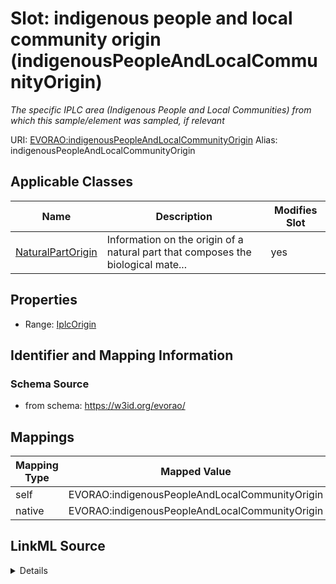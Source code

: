 

# Slot: indigenous people and local community origin (indigenousPeopleAndLocalCommunityOrigin) 


_The specific IPLC area (Indigenous People and Local Communities) from which this sample/element was sampled, if relevant_





URI: [EVORAO:indigenousPeopleAndLocalCommunityOrigin](https://w3id.org/evorao/indigenousPeopleAndLocalCommunityOrigin)
Alias: indigenousPeopleAndLocalCommunityOrigin

<!-- no inheritance hierarchy -->





## Applicable Classes

| Name | Description | Modifies Slot |
| --- | --- | --- |
| [NaturalPartOrigin](NaturalPartOrigin.md) | Information on the origin of a natural part that composes the biological mate... |  yes  |







## Properties

* Range: [IplcOrigin](IplcOrigin.md)





## Identifier and Mapping Information







### Schema Source


* from schema: https://w3id.org/evorao/




## Mappings

| Mapping Type | Mapped Value |
| ---  | ---  |
| self | EVORAO:indigenousPeopleAndLocalCommunityOrigin |
| native | EVORAO:indigenousPeopleAndLocalCommunityOrigin |




## LinkML Source

<details>
```yaml
name: indigenousPeopleAndLocalCommunityOrigin
description: The specific IPLC area (Indigenous People and Local Communities) from
  which this sample/element was sampled, if relevant
title: indigenous people and local community origin
from_schema: https://w3id.org/evorao/
rank: 1000
alias: indigenousPeopleAndLocalCommunityOrigin
domain_of:
- NaturalPartOrigin
range: IplcOrigin
required: false
multivalued: false

```
</details>